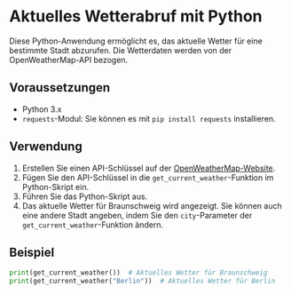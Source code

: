 # Aktuelles Wetterabruf mit Python

Diese Python-Anwendung ermöglicht es, das aktuelle Wetter für eine bestimmte Stadt abzurufen. Die Wetterdaten werden von der OpenWeatherMap-API bezogen.

## Voraussetzungen

- Python 3.x
- `requests`-Modul: Sie können es mit `pip install requests` installieren.

## Verwendung

1. Erstellen Sie einen API-Schlüssel auf der [OpenWeatherMap-Website](https://home.openweathermap.org/users/sign_up).
2. Fügen Sie den API-Schlüssel in die `get_current_weather`-Funktion im Python-Skript ein.
3. Führen Sie das Python-Skript aus.
4. Das aktuelle Wetter für Braunschweig wird angezeigt. Sie können auch eine andere Stadt angeben, indem Sie den `city`-Parameter der `get_current_weather`-Funktion ändern.

## Beispiel

```python
print(get_current_weather())  # Aktuelles Wetter für Braunschweig
print(get_current_weather("Berlin"))  # Aktuelles Wetter für Berlin
